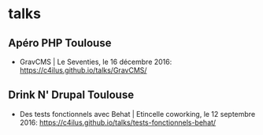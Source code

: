 # talks

## Apéro PHP Toulouse

* GravCMS | Le Seventies, le 16 décembre 2016: <https://c4ilus.github.io/talks/GravCMS/>

## Drink N' Drupal Toulouse

* Des tests fonctionnels avec Behat | Etincelle coworking, le 12 septembre 2016: <https://c4ilus.github.io/talks/tests-fonctionnels-behat/>
